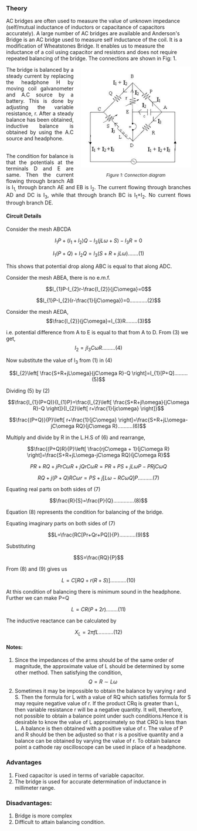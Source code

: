 ### Theory 

AC bridges are often used to measure the value of unknown impedance (self/mutual inductance of inductors or capacitance of capacitors accurately). A large number of AC bridges are available and Anderson's Bridge is an AC bridge used to measure self inductance of the coil. It is a modification of Wheatstones Bridge. It enables us to measure the inductance of a coil using capacitor and resistors and does not require repeated balancing of the bridge. The connections are shown in Fig: 1.

<div style="float: right; margin-left: 20px;">
  <img src="./images/figure_conn.jpg" alt="Figure 1" style="max-width: 300px; height: auto;">
  <p style="text-align: center; font-size: smaller; font-style: italic;">Figure 1: Connection diagram</p>
</div>

<p style="text-align: justify;">The bridge is balanced by a steady current by replacing the headphone H by moving coil galvanometer and A.C source by a battery. This is done by adjusting the variable resistance, r. After a steady balance has been obtained, inductive balance is obtained by using the A.C source and headphone.</p>

<p style="text-align: justify;"><br>
The condition for balance is that the potentials at the terminals D and E are same. Then the current flowing through branch AB is I<sub>1,</sub> through branch AE and EB is I<sub>2</sub>. The current flowing through branches AD and DC is I<sub>3</sub>, while that through branch BC is I<sub>1</sub>+I<sub>2</sub>. No current flows through branch DE.</p>

#### Circuit Details
Consider the mesh ABCDA

$$I_{1}P+(I_{1}+l_{2})Q-I_{3}(jL\omega+S)-I_{3}R=0$$


$$I_{1}(P+Q)+I_{2}Q=l_{3}(S+R+jL\omega).......(1)$$

This shows that potential drop along ABC is equal to that along ADC.

Consider the mesh ABEA, there is no e.m.f.

$$I_{1}P-I_{2}r-\frac{I_{2}}{jC\omega}=0$$

$$I_{1}P-I_{2}(r-\frac{1}{jC\omega})=0............(2)$$

Consider the mesh AEDA,
$$\frac{I_{2}}{jC\omega}=I_{3}R........(3)$$

i.e. potential difference from A to E is equal to that from A to D.
From (3) we get,
$$I_{2}=jI_{3}C\omega R.........(4)$$
<p>Now substitute the value of I<sub>3</sub> from (1) in (4)</p>

$$I_{2}\left[ \frac{S+R+jL\omega}{jC\omega R}-Q \right]=I_{1}[P+Q].........(5)$$

Dividing (5) by (2)

$$\frac{I_{1}(P+Q)}{I_{1}P}=\frac{I_{2}\left[ \frac{S+R+jl\omega}{jC\omega R}-Q \right]}{I_{2}\left[ r+\frac{1}{jc\omega} \right]}$$

$$\frac{(P+Q)}{P}\left[ r+\frac{1}{jC\omega} \right]=\frac{S+R+jL\omega-jC\omega RQ}{jC\omega R}..........(6)$$

Multiply and divide by R in the L.H.S of (6) and rearrange,

$$\frac{(P+Q)R}{P}\left[ \frac{rjC\omega + 1}{jC\omega R} \right]=\frac{S+R+jL\omega-jC\omega RQ}{jC\omega R}$$

$$PR+RQ+jPrC\omega R+jQrC\omega R=PR+PS+jL\omega P-PRjC\omega Q$$

$$RQ+j(P+Q)RC\omega r=PS+j[L\omega - RC\omega Q]P..........(7)$$

Equating real parts on both sides of (7)

$$\frac{R}{S}=\frac{P}{Q}..............(8)$$

Equation (8) represents the condition for balancing of the bridge.

Equating imaginary parts on both sides of (7)

$$L=\frac{RC[Pr+Qr+PQ]}{P}...........(9)$$

Substituting 

$$S=\frac{RQ}{P}$$

From (8) and (9) gives us

$$L=C[RQ+r(R+S)]...........(10)$$

At this condition of balancing there is minimum sound in the headphone.
Further we can make P=Q

$$L=CR(P+2r)........(11)$$

The inductive reactance can be calculated by


$$X_{L}=2\pi fL..........(12)$$

#### Notes:

1. Since the impedances of the arms should be of the same order of magnitude, the approximate value of L should be determined by some other method. Then satisfying the condition,
$$Q=R\sim L\omega$$
2. Sometimes it may be impossible to obtain the balance by varying r and S. Then the formula for L with a value of RQ which satisfies formula for S may require negative value of r. If the product  CRq is greater than L, then variable resistance r will be a negative quantity. It will, therefore, not possible to obtain a balance point under such conditions.Hence it is desirable to know the value of L approximately so that CRQ is less than L. A balance is then obtained with a positive value of r.  The value of P and R should be then be adjusted  so that r is a positive quantity and a balance can be obtained by varying the value of r.
To obtain balance point a cathode ray oscilloscope can be used in place of a headphone.


### Advantages
1. Fixed capacitor is used in terms of variable capacitor.
2. The bridge is used for accurate determination of inductance in millimeter range.

### Disadvantages:
1. Bridge is more complex
2. Difficult to attain balancing condition.

